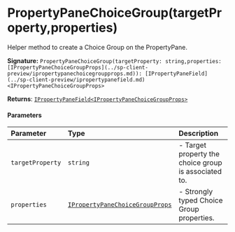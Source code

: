 # PropertyPaneChoiceGroup(targetProperty,properties)

Helper method to create a Choice Group on the PropertyPane.

**Signature:** `PropertyPaneChoiceGroup(targetProperty: string,properties: [IPropertyPaneChoiceGroupProps](../sp-client-preview/ipropertypanechoicegroupprops.md)): [IPropertyPaneField](../sp-client-preview/ipropertypanefield.md)<IPropertyPaneChoiceGroupProps>`

**Returns**: [`IPropertyPaneField<IPropertyPaneChoiceGroupProps>`](../sp-client-preview/ipropertypanefield.md)



#### Parameters


| Parameter	   | Type    | Description |
|:-------------|:---------------|:------------|
| `targetProperty`    | `string` | - Target property the choice group is associated to. |
| `properties`    | [`IPropertyPaneChoiceGroupProps`](../sp-client-preview/ipropertypanechoicegroupprops.md) | - Strongly typed Choice Group properties. |

